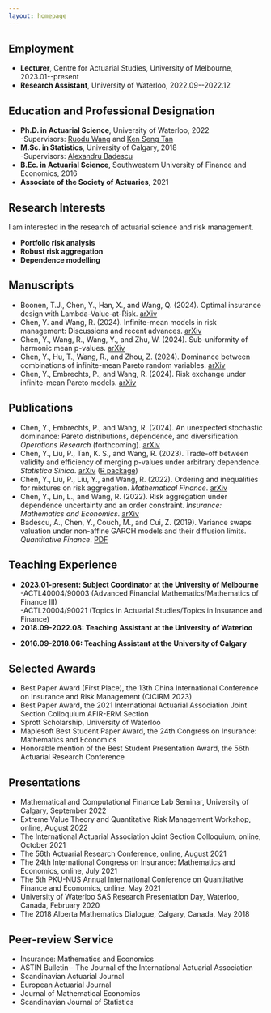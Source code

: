 ```yaml
---
layout: homepage
---
```


## Employment
- **Lecturer**, Centre for Actuarial Studies,  University of Melbourne, 2023.01--present
- **Research Assistant**, University of Waterloo, 2022.09--2022.12


## Education and Professional Designation
- **Ph.D. in Actuarial Science**, University of Waterloo, 2022
  <br>
  -Supervisors: [Ruodu Wang](http://sas.uwaterloo.ca/~wang/) and [Ken Seng Tan](https://uwaterloo.ca/statistics-and-actuarial-science/contacts/ken-seng-tan)
  <br>
- **M.Sc. in Statistics**, University of Calgary, 2018
  <br>
  -Supervisors: [Alexandru Badescu](https://contacts.ucalgary.ca/info/math/profiles/101-152917)
  <br>
- **B.Ec. in Actuarial Science**, Southwestern University of Finance and Economics, 2016
- **Associate of the Society of Actuaries**, 2021

## Research Interests

I am interested in the research of actuarial science and risk management.
- **Portfolio risk analysis** 
- **Robust risk aggregation** 
- **Dependence modelling** 


## Manuscripts
-  Boonen, T.J., Chen, Y., Han, X., and Wang, Q. (2024). Optimal insurance design with Lambda-Value-at-Risk. 
  [arXiv](https://arxiv.org/abs/2408.09799)
-  Chen, Y. and Wang, R. (2024). Infinite-mean models in risk management: Discussions and recent advances. 
  [arXiv](https://arxiv.org/abs/2408.08678)
-  Chen, Y., Wang, R., Wang, Y., and Zhu, W. (2024). Sub-uniformity of harmonic mean p-values. 
  [arXiv](https://arxiv.org/abs/2405.01368)
-  Chen, Y., Hu, T., Wang, R., and Zhou, Z. (2024). Dominance between combinations of infinite-mean Pareto random variables. 
  [arXiv](https://arxiv.org/abs/2404.18467)
-  Chen, Y., Embrechts, P., and Wang, R. (2024). Risk exchange under infinite-mean Pareto models. 
  [arXiv](https://arxiv.org/abs/2403.20171)

## Publications 
-  Chen, Y., Embrechts, P., and Wang, R. (2024). An unexpected stochastic dominance: Pareto distributions, dependence, and diversification. _Operations Research_ (forthcoming). 
  [arXiv](https://arxiv.org/abs/2208.08471)
-  Chen, Y., Liu, P., Tan, K. S., and Wang, R. (2023). Trade-off between validity and efficiency of merging p-values under arbitrary dependence. _Statistica Sinica_. 
  [arXiv](https://arxiv.org/abs/2007.12366)
  ([R package](https://github.com/YuyuChen-UW/pmerge))
-  Chen, Y., Liu, P., Liu, Y., and Wang, R. (2022). Ordering and inequalities for mixtures on risk aggregation. _Mathematical Finance_. 
  [arXiv](https://arxiv.org/abs/2007.12338)
-  Chen, Y., Lin, L., and Wang, R. (2022). Risk aggregation under dependence uncertainty and an order constraint. _Insurance: Mathematics and Economics_.
  [arXiv](https://arxiv.org/abs/2104.07718)
-  Badescu, A., Chen, Y., Couch, M., and Cui, Z. (2019). Variance swaps valuation under non-affine GARCH models and their diffusion limits. _Quantitative Finance_.
  [PDF](https://www.researchgate.net/publication/326759271_Variance_swaps_valuation_under_non-affine_GARCH_models_and_their_diffusion_limits/link/5b7c82a8a6fdcc5f8b5afd79/download)
 


  
## Teaching Experience
- **2023.01-present: Subject Coordinator at the University of Melbourne**
  <br>
  -ACTL40004/90003 (Advanced Financial Mathematics/Mathematics of Finance III)
  <br>
  -ACTL20004/90021 (Topics in Actuarial Studies/Topics in Insurance and Finance) 
- **2018.09-2022.08: Teaching Assistant at the University of Waterloo**
 <!-- 
  <br> 
  -ACTSC 231 (Introductory Financial Mathematics)
  <br>
  -ACTSC 232 (Life Contingencies 1)
  <br>
  -ACTSC 371 (Introduction to Investments)
  <br>
  -ACTSC 372 (Corporate Finance)
  <br>
  -ACTSC 446/846 (Mathematics of Financial Markets)
  <br>
  -MATBUS 471 (Fixed Income Securities)
  <br>
  -STAT 330 (Mathematical Statistics)
  <br>
  -STAT 333 (Applied Probability)
  -->
- **2016.09-2018.06: Teaching Assistant at the University of Calgary**
  <!-- 
  <br>
  -STAT 213 (Introduction to Statistics I)
   <br>
  -STAT 217 (Introduction to Statistics II)
  -->

## Selected Awards
- Best Paper Award (First Place), the 13th China International Conference on Insurance and Risk Management (CICIRM 2023)
- Best Paper Award, the 2021 International Actuarial Association Joint Section Colloquium AFIR-ERM Section
- Sprott Scholarship, University of Waterloo
- Maplesoft Best Student Paper Award, the 24th Congress on Insurance: Mathematics and Economics 
- Honorable mention of the Best Student Presentation Award, the 56th Actuarial Research Conference 

## Presentations
- Mathematical and Computational Finance Lab Seminar, University of Calgary, September 2022
- Extreme Value Theory and Quantitative Risk Management Workshop, online, August 2022
- The International Actuarial Association Joint Section Colloquium, online, October 2021 
- The 56th Actuarial Research Conference, online, August 2021 
- The 24th International Congress on Insurance: Mathematics and Economics, online, July 2021 
- The 5th PKU-NUS Annual International Conference on Quantitative Finance and Economics, online, May 2021 
- University of Waterloo SAS Research Presentation Day, Waterloo, Canada, February 2020  
- The 2018 Alberta Mathematics Dialogue, Calgary, Canada, May 2018

## Peer-review Service
- Insurance: Mathematics and Economics
- ASTIN Bulletin - The Journal of the International Actuarial Association
- Scandinavian Actuarial Journal
- European Actuarial Journal
- Journal of Mathematical Economics
- Scandinavian Journal of Statistics




